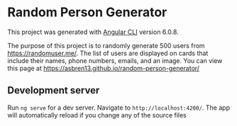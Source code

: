 # Random Person Generator

This project was generated with [Angular CLI](https://github.com/angular/angular-cli) version 6.0.8.

The purpose of this project is to randomly generate 500 users from https://randomuser.me/. The list of users are displayed on cards that include their names, phone numbers, emails, and an image. You can view this page at https://asbren13.github.io/random-person-generator/

## Development server

Run `ng serve` for a dev server. Navigate to `http://localhost:4200/`. The app will automatically reload if you change any of the source files





